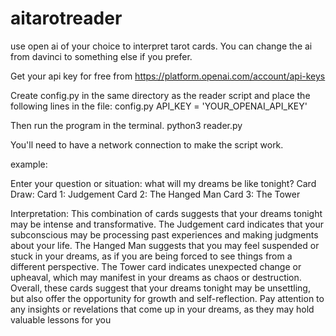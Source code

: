 # aitarotreader
use open ai of your choice to interpret tarot cards. You can change the ai from davinci to something else if you prefer.

Get your api key for free from https://platform.openai.com/account/api-keys

Create config.py in the same directory as the reader script and place the following lines in the file:
config.py
API_KEY = 'YOUR_OPENAI_API_KEY'

Then run the program in the terminal. 
python3 reader.py

You'll need to have a network connection to make the script work. 

example:

Enter your question or situation: what will my dreams be like tonight?
Card Draw:
Card 1: Judgement
Card 2: The Hanged Man
Card 3: The Tower

Interpretation:
This combination of cards suggests that your dreams tonight may be intense and transformative. The Judgement card indicates that your subconscious may be processing past experiences and making judgments about your life. The Hanged Man suggests that you may feel suspended or stuck in your dreams, as if you are being forced to see things from a different perspective. The Tower card indicates unexpected change or upheaval, which may manifest in your dreams as chaos or destruction. Overall, these cards suggest that your dreams tonight may be unsettling, but also offer the opportunity for growth and self-reflection. Pay attention to any insights or revelations that come up in your dreams, as they may hold valuable lessons for you
